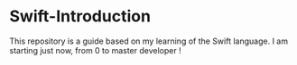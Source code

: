 # Swift-Introduction
This repository is a guide based on my learning of the Swift language. I am starting just now, from 0 to master developer !
